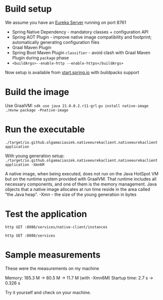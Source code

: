 # Build setup
We assume you have an [Eureka Server](https://spring.io/guides/gs/service-registration-and-discovery/#initial) running on port 8761
- Spring Native Dependency - mandatory classes + configuration API
- Spring AOT Plugin - improve native image compatibility and footprint;  automatically generating configuration files
- Graal Maven Plugin
- Spring Boot Maven Plugin `classifier` - avoid clash with Graal Maven Plugin during `package` phase
- `<buildArgs>--enable-http --enable-https</buildArgs>`

Now setup is available from [start.spring.io](https://start.spring.io/) with buildpacks support

# Build the image

Use GraalVM:
`sdk use java 21.0.0.2.r11-grl`
`gu install native-image`
`./mvnw package -Pnative-image`

# Run the executable

`./target/io.github.olgamaciaszek.nativeeurekaclient.nativeeurekaclientapplication`

With young generation setup:
`./target/io.github.olgamaciaszek.nativeeurekaclient.nativeeurekaclientapplication -Xmn6M`

A native image, when being executed, does not run on the Java HotSpot VM but on the runtime system provided with GraalVM. That runtime includes all necessary components, and one of them is the memory management. Java objects that a native image allocates at run time reside in the area called “the Java heap”.
 -Xmn - the size of the young generation in bytes

# Test the application

`http GET :8080/services/native-client/instances`

`http GET :8080/services`

# Sample measurements

These were the measurements on my machine

Memory: 185.3 M -> 80.5 M -> 11.7 M (with -Xmn6M)
Startup time: 2.7 s -> 0.326 s

Try it yourself and check on your machine.
